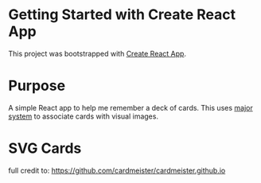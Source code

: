 # Getting Started with Create React App

This project was bootstrapped with [Create React App](https://github.com/facebook/create-react-app).

# Purpose
A simple React app to help me remember a deck of cards.
This uses [major system](https://artofmemory.com/wiki/Card_Memorization_Techniques/) to associate cards with visual images.

# SVG Cards
full credit to: https://github.com/cardmeister/cardmeister.github.io
